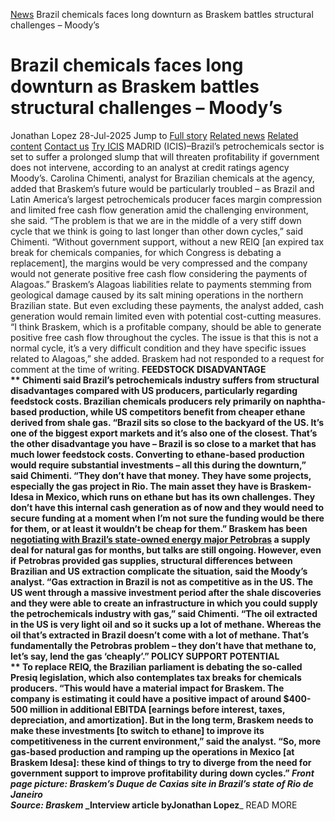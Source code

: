 [News](https://www.icis.com/explore/resources/news/) Brazil chemicals faces long downturn as Braskem battles structural challenges – Moody’s
# Brazil chemicals faces long downturn as Braskem battles structural challenges – Moody’s
Jonathan Lopez
28-Jul-2025
Jump to
[Full story](https://www.icis.com/explore/resources/news/2025/07/28/11122794/brazil-chemicals-faces-long-downturn-as-braskem-battles-structural-challenges-moody-s/#full-story)
[Related news](https://www.icis.com/explore/resources/news/2025/07/28/11122794/brazil-chemicals-faces-long-downturn-as-braskem-battles-structural-challenges-moody-s/#related-articles)
[Related content](https://www.icis.com/explore/resources/news/2025/07/28/11122794/brazil-chemicals-faces-long-downturn-as-braskem-battles-structural-challenges-moody-s/#related-contents)
[Contact us](https://www.icis.com/explore/resources/news/2025/07/28/11122794/brazil-chemicals-faces-long-downturn-as-braskem-battles-structural-challenges-moody-s/#contact-us)
[Try ICIS](https://www.icis.com/explore/contact/try-icis-today/?intcmp=individual-news_try-icis)
MADRID (ICIS)–Brazil’s petrochemicals sector is set to suffer a prolonged slump that will threaten profitability if government does not intervene, according to an analyst at credit ratings agency Moody’s. 
Carolina Chimenti, analyst for Brazilian chemicals at the agency, added that Braskem’s future would be particularly troubled – as Brazil and Latin America’s largest petrochemicals producer faces margin compression and limited free cash flow generation amid the challenging environment, she said. 
“The problem is that we are in the middle of a very stiff down cycle that we think is going to last longer than other down cycles,” said Chimenti. 
“Without government support, without a new REIQ [an expired tax break for chemicals companies, for which Congress is debating a replacement], the margins would be very compressed and the company would not generate positive free cash flow considering the payments of Alagoas.” 
Braskem’s Alagoas liabilities relate to payments stemming from geological damage caused by its salt mining operations in the northern Brazilian state. 
But even excluding these payments, the analyst added, cash generation would remain limited even with potential cost-cutting measures. 
“I think Braskem, which is a profitable company, should be able to generate positive free cash flow throughout the cycles. The issue is that this is not a normal cycle, it’s a very difficult condition and they have specific issues related to Alagoas,” she added. 
Braskem had not responded to a request for comment at the time of writing. 
**FEEDSTOCK DISADVANTAGE  
** Chimenti said Brazil’s petrochemicals industry suffers from structural disadvantages compared with US producers, particularly regarding feedstock costs. 
Brazilian chemicals producers rely primarily on naphtha-based production, while US competitors benefit from cheaper ethane derived from shale gas. 
“Brazil sits so close to the backyard of the US. It’s one of the biggest export markets and it’s also one of the closest. That’s the other disadvantage you have – Brazil is so close to a market that has much lower feedstock costs. Converting to ethane-based production would require substantial investments – all this during the downturn,” said Chimenti. 
“They don’t have that money. They have some projects, especially the gas project in Rio. The main asset they have is Braskem-Idesa in Mexico, which runs on ethane but has its own challenges. They don’t have this internal cash generation as of now and they would need to secure funding at a moment when I’m not sure the funding would be there for them, or at least it wouldn’t be cheap for them.” 
Braskem has been [ negotiating with Brazil’s state-owned energy major Petrobras](https://subscriber.icis.com/news/petchem/news-article-00111116783) a supply deal for natural gas for months, but talks are still ongoing. 
However, even if Petrobras provided gas supplies, structural differences between Brazilian and US extraction complicate the situation, said the Moody’s analyst. 
“Gas extraction in Brazil is not as competitive as in the US. The US went through a massive investment period after the shale discoveries and they were able to create an infrastructure in which you could supply the petrochemicals industry with gas,” said Chimenti. 
“The oil extracted in the US is very light oil and so it sucks up a lot of methane. Whereas the oil that’s extracted in Brazil doesn’t come with a lot of methane. That’s fundamentally the Petrobras problem – they don’t have that methane to, let’s say, lend the gas ‘cheaply’.” 
**POLICY SUPPORT POTENTIAL  
** To replace REIQ, the Brazilian parliament is debating the so-called Presiq legislation, which also contemplates tax breaks for chemicals producers. 
“This would have a material impact for Braskem. The company is estimating it could have a positive impact of around $400-500 million in additional EBITDA [earnings before interest, taxes, depreciation, and amortization]. But in the long term, Braskem needs to make these investments [to switch to ethane] to improve its competitiveness in the current environment,” said the analyst. 
“So, more gas-based production and ramping up the operations in Mexico [at Braskem Idesa]: these kind of things to try to diverge from the need for government support to improve profitability during down cycles.” 
_Front page picture: Braskem’s Duque de Caxias site in Brazil’s state of Rio de Janeiro  
Source: Braskem_
_Interview article by**Jonathan Lopez**_
READ MORE